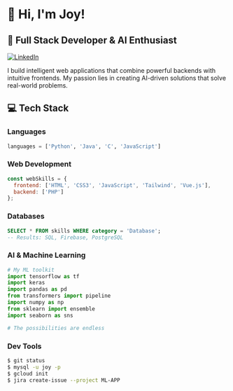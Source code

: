 # 👋 Hi, I'm Joy!

## 🚀 Full Stack Developer & AI Enthusiast

[![LinkedIn](https://img.shields.io/badge/LinkedIn-Connect-blue)]([(https://www.linkedin.com/in/joy-andraos-9aa53025b/)])

I build intelligent web applications that combine powerful backends with intuitive frontends. My passion lies in creating AI-driven solutions that solve real-world problems.

## 💻 Tech Stack

### Languages
```python
languages = ['Python', 'Java', 'C', 'JavaScript']
```

### Web Development
```javascript
const webSkills = {
  frontend: ['HTML', 'CSS3', 'JavaScript', 'Tailwind', 'Vue.js'],
  backend: ['PHP']
};
```

### Databases
```sql
SELECT * FROM skills WHERE category = 'Database';
-- Results: SQL, Firebase, PostgreSQL
```

### AI & Machine Learning
```python
# My ML toolkit
import tensorflow as tf
import keras
import pandas as pd
from transformers import pipeline
import numpy as np
from sklearn import ensemble
import seaborn as sns

# The possibilities are endless
```

### Dev Tools
```bash
$ git status
$ mysql -u joy -p
$ gcloud init
$ jira create-issue --project ML-APP
```
